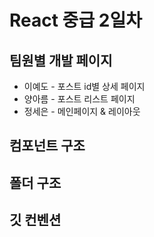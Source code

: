 # React 중급 2일차

## 팀원별 개발 페이지

- 이예도 - 포스트 id별 상세 페이지
- 양아름 - 포스트 리스트 페이지
- 정세은 - 메인페이지 & 레이아웃

## 컴포넌트 구조

## 폴더 구조

## 깃 컨벤션
